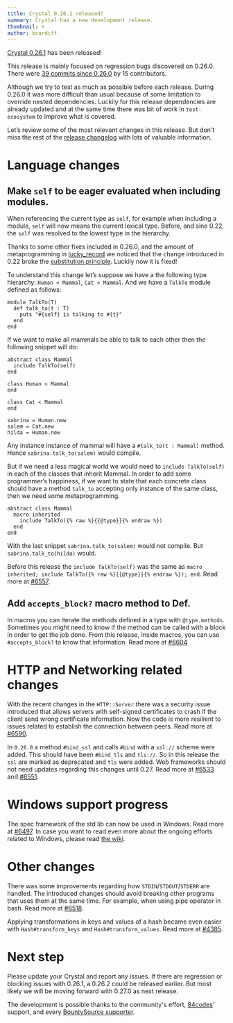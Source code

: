 ```yaml
---
title: Crystal 0.26.1 released!
summary: Crystal has a new development release.
thumbnail: +
author: bcardiff
---
```


[Crystal 0.26.1](https://github.com/crystal-lang/crystal/releases/tag/0.26.1) has been released!

This release is mainly focused on regression bugs discovered on 0.26.0. There were [39 commits since 0.26.0](https://github.com/crystal-lang/crystal/compare/0.26.0...0.26.1) by 15 contributors.

Although we try to test as much as possible before each release. During 0.26.0 it was more difficult than usual because of some limitation to override nested dependencies. Luckily for this release dependencies are already updated and at the same time there was bit of work in `test-ecosystem` to improve what is covered.

Let’s review some of the most relevant changes in this release. But don't miss the rest of the [release changelog](https://github.com/crystal-lang/crystal/releases/tag/0.26.1) with lots of valuable information.

# Language changes

##  Make `self` to be eager evaluated when including modules.

When referencing the current type as `self`, for example when including a module, `self` will now means the current lexical type. Before, and sine 0.22, the `self` was resolved to the lowest type in the hierarchy.

Thanks to some other fixes included in 0.26.0, and the amount of metaprogramming in [lucky_record](https://github.com/luckyframework/lucky_record) we noticed that the change introduced in 0.22 broke the [substitution principle](https://en.wikipedia.org/wiki/Liskov_substitution_principle). Luckily now it is fixed!

To understand this change let’s suppose we have a the following type hierarchy: `Human < Mammal`, `Cat < Mammal`. And we have a `TalkTo` module defined as follows:

```crystal
module TalkTo(T)
  def talk_to(t : T)
    puts "#{self} is talking to #{t}"
  end
end
```

If we want to make all mammals be able to talk to each other then the following snippet will do:

```crystal
abstract class Mammal
  include TalkTo(self)
end

class Human < Mammal
end

class Cat < Mammal
end

sabrina = Human.new
salem = Cat.new
hilda = Human.new
```

Any instance instance of mammal will have a `#talk_to(t : Mammal)` method. Hence `sabrina.talk_to(salem)` would compile.

But if we need a less magical world we would need to `include TalkTo(self)` in each of the classes that inherit Mammal. In order to add some programmer’s happiness, if we want to state that each concrete class should have a method `talk_to` accepting only instance of the same class, then we need some metaprogramming.

```crystal
abstract class Mammal
  macro inherited
    include TalkTo({% raw %}{{@type}}{% endraw %})
  end
end
```

With the last snippet `sabrina.talk_to(salem)` would not compile. But `sabrina.talk_to(hilda)` would.

Before this release the `include TalkTo(self)` was the same as `macro inherited; include TalkTo({% raw %}{{@type}}{% endraw %}); end`. Read more at [#6557](https://github.com/crystal-lang/crystal/pull/6557).

## Add `accepts_block?` macro method to Def.

In macros you can iterate the methods defined in a type with `@type.methods`. Sometimes you might need to know if the method can be called with a block in order to get the job done. From this release, inside macros, you can use `#accepts_block?` to know that information. Read more at [#6604](https://github.com/crystal-lang/crystal/pull/6604)

# HTTP and Networking related changes

With the recent changes in the `HTTP::Server` there was a security issue introduced that allows servers with self-signed certificates to crash if the client send wrong certificate information. Now the code is more resilient to issues related to establish the connection between peers. Read more at [#6590](https://github.com/crystal-lang/crystal/pull/6590).

In `0.26.0` a method `#bind_ssl` and calls `#bind` with a `ssl://` scheme were added. This should have been `#bind_tls` and `tls://`. So in this release the `ssl` are marked as deprecated and `tls` were added. Web frameworks should not need updates regarding this changes until 0.27. Read more at [#6533](https://github.com/crystal-lang/crystal/pull/6533) and [#6551](https://github.com/crystal-lang/crystal/pull/6551).

# Windows support progress

The spec framework of the std lib can now be used in Windows. Read more at [#6497](https://github.com/crystal-lang/crystal/pull/6497). In case you want to read even more about the ongoing efforts related to Windows, please read [the wiki](https://github.com/crystal-lang/crystal/wiki/Porting-to-Windows).

# Other changes

There was some improvements regarding how `STDIN`/`STDOUT`/`STDERR` are handled. The introduced changes should avoid breaking other programs that uses them at the same time. For example, when using pipe operator in bash. Read more at [#6518](https://github.com/crystal-lang/crystal/pull/6518).

Applying transformations in keys and values of a hash became even easier with `Hash#transform_keys` and `Hash#transform_values`. Read more at [#4385](https://github.com/crystal-lang/crystal/pull/4385).

# Next step

Please update your Crystal and report any issues. If there are regression or blocking issues with 0.26.1, a 0.26.2 could be released earlier. But most likely we will be moving forward with 0.27.0 as next release.

The development is possible thanks to the community's effort, [84codes](https://www.84codes.com/)' support, and every [BountySource supporter](https://crystal-lang.org/sponsors).
